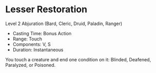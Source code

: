 # Lesser Restoration
Level 2 Abjuration (Bard, Cleric, Druid, Paladin, Ranger)

- Casting Time: Bonus Action
- Range: Touch
- Components: V, S
- Duration: Instantaneous

You touch a creature and end one condition on it: Blinded, Deafened, Paralyzed, or Poisoned.
